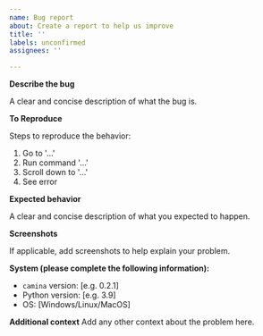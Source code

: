 ```yaml
---
name: Bug report
about: Create a report to help us improve
title: ''
labels: unconfirmed
assignees: ''

---
```


**Describe the bug**

A clear and concise description of what the bug is.

**To Reproduce**

Steps to reproduce the behavior:
1. Go to '...'
2. Run command '...'
3. Scroll down to '...'
4. See error

**Expected behavior**

A clear and concise description of what you expected to happen.

**Screenshots**

If applicable, add screenshots to help explain your problem.

**System (please complete the following information):**

- `camina` version: [e.g. 0.2.1]
- Python version: [e.g. 3.9]
- OS: [Windows/Linux/MacOS]

**Additional context**
Add any other context about the problem here.
